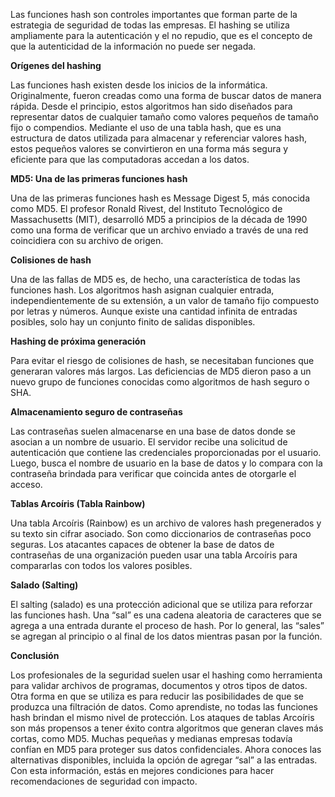 Las funciones hash son controles importantes que forman parte de la estrategia de seguridad de todas las empresas. El hashing se utiliza ampliamente para la autenticación y el no repudio, que es el concepto de que la autenticidad de la información no puede ser negada.

**Orígenes del hashing**

Las funciones hash existen desde los inicios de la informática. Originalmente, fueron creadas como una forma de buscar datos de manera rápida. Desde el principio, estos algoritmos han sido diseñados para representar datos de cualquier tamaño como valores pequeños de tamaño fijo o compendios. Mediante el uso de una tabla hash, que es una estructura de datos utilizada para almacenar y referenciar valores hash, estos pequeños valores se convirtieron en una forma más segura y eficiente para que las computadoras accedan a los datos.

**MD5: Una de las primeras funciones hash**

Una de las primeras funciones hash es Message Digest 5, más conocida como MD5. El profesor Ronald Rivest, del Instituto Tecnológico de Massachusetts (MIT), desarrolló MD5 a principios de la década de 1990 como una forma de verificar que un archivo enviado a través de una red coincidiera con su archivo de origen.

**Colisiones de hash**

Una de las fallas de MD5 es, de hecho, una característica de todas las funciones hash. Los algoritmos hash asignan cualquier entrada, independientemente de su extensión, a un valor de tamaño fijo compuesto por letras y números. Aunque existe una cantidad infinita de entradas posibles, solo hay un conjunto finito de salidas disponibles.

**Hashing de próxima generación**

Para evitar el riesgo de colisiones de hash, se necesitaban funciones que generaran valores más largos. Las deficiencias de MD5 dieron paso a un nuevo grupo de funciones conocidas como algoritmos de hash seguro o SHA.

**Almacenamiento seguro de contraseñas**

Las contraseñas suelen almacenarse en una base de datos donde se asocian a un nombre de usuario. El servidor recibe una solicitud de autenticación que contiene las credenciales proporcionadas por el usuario. Luego, busca el nombre de usuario en la base de datos y lo compara con la contraseña brindada para verificar que coincida antes de otorgarle el acceso.

**Tablas Arcoíris (Tabla Rainbow)**

Una tabla Arcoíris (Rainbow) es un archivo de valores hash pregenerados y su texto sin cifrar asociado. Son como diccionarios de contraseñas poco seguras. Los atacantes capaces de obtener la base de datos de contraseñas de una organización pueden usar una tabla Arcoíris para compararlas con todos los valores posibles.

**Salado (Salting)**

El salting (salado) es una protección adicional que se utiliza para reforzar las funciones hash. Una “sal” es una cadena aleatoria de caracteres que se agrega a una entrada durante el proceso de hash. Por lo general, las “sales” se agregan al principio o al final de los datos mientras pasan por la función.

**Conclusión**

Los profesionales de la seguridad suelen usar el hashing como herramienta para validar archivos de programas, documentos y otros tipos de datos. Otra forma en que se utiliza es para reducir las posibilidades de que se produzca una filtración de datos. Como aprendiste, no todas las funciones hash brindan el mismo nivel de protección. Los ataques de tablas Arcoíris son más propensos a tener éxito contra algoritmos que generan claves más cortas, como MD5. Muchas pequeñas y medianas empresas todavía confían en MD5 para proteger sus datos confidenciales. Ahora conoces las alternativas disponibles, incluida la opción de agregar “sal” a las entradas. Con esta información, estás en mejores condiciones para hacer recomendaciones de seguridad con impacto.
